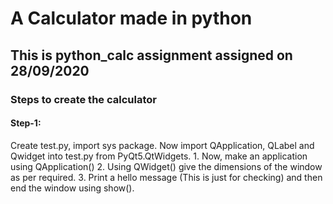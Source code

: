 # A Calculator made in python

## This is python_calc assignment assigned on 28/09/2020 

### Steps to create the calculator

#### Step-1:
Create test.py, import sys package. Now import QApplication, QLabel and Qwidget into test.py from PyQt5.QtWidgets.
	1. Now, make an application using QApplication()
	2. Using QWidget() give the dimensions of the window as per required.
	3. Print a hello message (This is just for checking) and then end the window using show().


